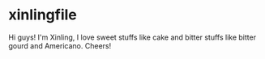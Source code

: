 # xinlingfile

Hi guys!
I'm Xinling, I love sweet stuffs like cake and bitter stuffs like bitter gourd and Americano. Cheers!
